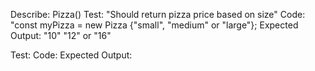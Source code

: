 Describe: Pizza()
Test: "Should return pizza price based on size" 
Code: "const myPizza = new Pizza {"small", "medium" or "large"}; 
Expected Output: "10" "12" or "16"

Test: 
Code: 
Expected Output: 

